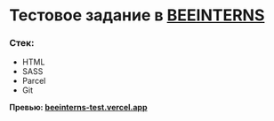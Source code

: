 # Тестовое задание в [BEEINTERNS](https://beeline-interns.ru)

### Стек:
* HTML
* SASS
* Parcel
* Git

**Превью: [beeinterns-test.vercel.app](https://beeinterns-test.vercel.app/)**